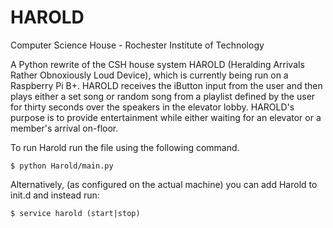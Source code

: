 HAROLD
======

Computer Science House - Rochester Institute of Technology

A Python rewrite of the CSH house system HAROLD (Heralding Arrivals Rather Obnoxiously Loud Device), which is currently being run on a Raspberry Pi B+. HAROLD receives the iButton input from the user and then plays either a set song or random song from a playlist defined by the user for thirty seconds over the speakers in the elevator lobby. HAROLD's purpose is to provide entertainment while either waiting for an elevator or a member's arrival on-floor. 

To run Harold run the file using the following command.
```
$ python Harold/main.py
```

Alternatively, (as configured on the actual machine) you can add Harold to init.d and instead run:
```
$ service harold (start|stop)
```
